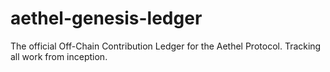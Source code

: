 # aethel-genesis-ledger
The official Off-Chain Contribution Ledger for the Aethel Protocol. Tracking all work from inception.
